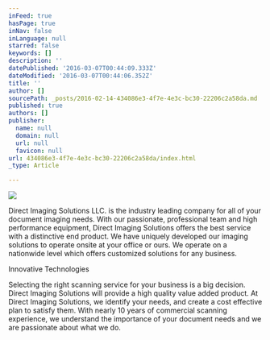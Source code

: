 ```yaml
---
inFeed: true
hasPage: true
inNav: false
inLanguage: null
starred: false
keywords: []
description: ''
datePublished: '2016-03-07T00:44:09.333Z'
dateModified: '2016-03-07T00:44:06.352Z'
title: ''
author: []
sourcePath: _posts/2016-02-14-434086e3-4f7e-4e3c-bc30-22206c2a58da.md
published: true
authors: []
publisher:
  name: null
  domain: null
  url: null
  favicon: null
url: 434086e3-4f7e-4e3c-bc30-22206c2a58da/index.html
_type: Article

---
```

![](https://the-grid-user-content.s3-us-west-2.amazonaws.com/9e590e8b-cf50-4ab3-839e-6cc6dc3f3cc9.jpg)

Direct Imaging Solutions LLC. is the industry leading company for all of your document imaging needs. With our passionate, professional team and high performance equipment, Direct Imaging Solutions offers the best service with a distinctive end product. We have uniquely developed our imaging solutions to operate onsite at your office or ours. We operate on a nationwide level  which offers customized solutions for any business.

Innovative Technologies

Selecting the right scanning service for your business is a big decision. Direct Imaging Solutions will provide a high quality value added product. At Direct Imaging Solutions, we identify your needs, and create a cost effective plan to satisfy them. With nearly 10 years of commercial scanning experience, we understand the importance of your document needs and we are passionate about what we do.